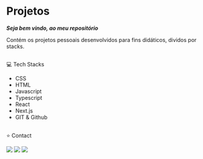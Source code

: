 <h1>Projetos</h1>  

***Seja bem vindo, ao meu repositório***
<p>Contém os projetos pessoais desenvolvidos para fins didáticos, dividos por stacks. </p>


##
💻 Tech Stacks
 
- CSS
- HTML
- Javascript  
- Typescript
- React
- Next.js
- GIT & Github

##
⭐ Contact

<div align="start"> 
  <a href="https://instagram.com/wictor_luciano" target="_blank"><img src="https://img.shields.io/badge/-Instagram-%23E4405F?style=for-the-badge&logo=instagram&logoColor=white" target="_blank"></a>
  <a href = "mailto:wluciano01@gmail.com"><img src="https://img.shields.io/badge/-Gmail-%23333?style=for-the-badge&logo=gmail&logoColor=white" target="_blank"></a>
  <a href="https://www.linkedin.com/in/wictor-luciano-32b54b157" target="_blank"><img src="https://img.shields.io/badge/-LinkedIn-%230077B5?style=for-the-badge&logo=linkedin&logoColor=white" target="_blank"></a> 
</div>

